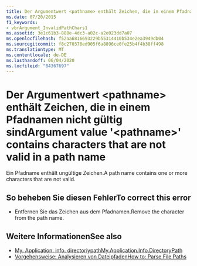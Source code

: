 ```yaml
---
title: Der Argumentwert <pathname> enthält Zeichen, die in einem Pfadnamen nicht gültig sind
ms.date: 07/20/2015
f1_keywords:
- vbrArgument_InvalidPathChars1
ms.assetid: 3e1c61b3-888e-4dc3-a02c-a2e023dd7a07
ms.openlocfilehash: f52aa6816693229b55314410b534e2ea3949db04
ms.sourcegitcommit: f8c270376ed905f6a8896ce0fe25b4f4b38ff498
ms.translationtype: MT
ms.contentlocale: de-DE
ms.lasthandoff: 06/04/2020
ms.locfileid: "84367697"
---
```

# <a name="argument-value-pathname-contains-characters-that-are-not-valid-in-a-path-name"></a><span data-ttu-id="62c14-102">Der Argumentwert \<pathname> enthält Zeichen, die in einem Pfadnamen nicht gültig sind</span><span class="sxs-lookup"><span data-stu-id="62c14-102">Argument value '\<pathname>' contains characters that are not valid in a path name</span></span>
<span data-ttu-id="62c14-103">Ein Pfadname enthält ungültige Zeichen.</span><span class="sxs-lookup"><span data-stu-id="62c14-103">A path name contains one or more characters that are not valid.</span></span>  
  
## <a name="to-correct-this-error"></a><span data-ttu-id="62c14-104">So beheben Sie diesen Fehler</span><span class="sxs-lookup"><span data-stu-id="62c14-104">To correct this error</span></span>  
  
- <span data-ttu-id="62c14-105">Entfernen Sie das Zeichen aus dem Pfadnamen.</span><span class="sxs-lookup"><span data-stu-id="62c14-105">Remove the character from the path name.</span></span>  
  
## <a name="see-also"></a><span data-ttu-id="62c14-106">Weitere Informationen</span><span class="sxs-lookup"><span data-stu-id="62c14-106">See also</span></span>

- [<span data-ttu-id="62c14-107">My. Application. info. directoriypath</span><span class="sxs-lookup"><span data-stu-id="62c14-107">My.Application.Info.DirectoryPath</span></span>](xref:Microsoft.VisualBasic.ApplicationServices.AssemblyInfo.DirectoryPath)
- [<span data-ttu-id="62c14-108">Vorgehensweise: Analysieren von Dateipfaden</span><span class="sxs-lookup"><span data-stu-id="62c14-108">How to: Parse File Paths</span></span>](../developing-apps/programming/drives-directories-files/how-to-parse-file-paths.md)

